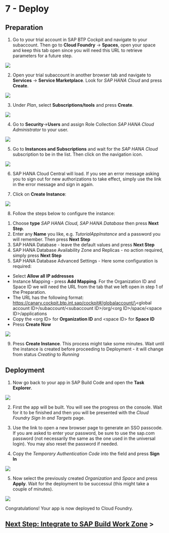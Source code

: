 # 7 - Deploy

## Preparation

1. Go to your trial account in SAP BTP Cockpit and navigate to your subaccount. Then go to **Cloud Foundry** -> **Spaces**, open your space and keep this tab open since you will need this URL to retrieve parameters for a future step.

![](./Images/8_Screenshot_Space_URL.png)

2. Open your trial subaccount in another browser tab and navigate to **Services** -> **Service Marketplace**. Look for *SAP HANA Cloud* and press **Create**.

![](./Images/8_Screenshot_Create_HANA_Cloud.png)

3. Under *Plan*, select **Subscriptions/tools** and press **Create**.

![](./Images/8_Screenshot_Create_HANA_Tools.png)

4. Go to **Security**->**Users** and assign Role Collection *SAP HANA Cloud Administrator* to your user.

![](./Images/8_Screenshot_Assign_Role_Collection.png)

5. Go to **Instances and Subscriptions** and wait for the *SAP HANA Cloud* subscription to be in the list. Then click on the navigation icon.

![](./Images/8_Screenshot_Goto_HANA_Application.png)

6. SAP HANA Cloud Central will load. If you see an error message asking you to sign out for new authorizations to take effect, simply use the link in the error message and sign in again.

7. Click on **Create Instance**:

![](./Images/8_Screenshot_Create_Instance.png)

8. Follow the steps below to configure the instance:

1) Choose **type** *SAP HANA Cloud, SAP HANA Database* then press **Next Step**.
1) Enter any **Name** you like, e.g. *TutorialAppInstance* and a password you will remember. Then press **Next Step**
1) SAP HANA Database - leave the default values and press **Next Step**
1) SAP HANA Database Availability Zone and Replicas - no action required, simply press **Next Step**
1) SAP HANA Database Advanced Settings - Here some configuration is required:
  * Select **Allow all IP addresses**
  * Instance Mapping - press **Add Mapping**. For the Organization ID and Space ID we will need the URL from the tab that we left open in step 1 of the Preparation.
  * The URL has the following format: https://canary.cockpit.btp.int.sap/cockpit#/globalaccount/\<global account ID\>/subaccount/\<subaccount ID\>/org/\<org ID\>/space/\<space ID\>/applications
  * Copy the \<org ID\> for **Organization ID** and \<space ID\> for **Space ID**
  * Press **Create Now**

![](./Images/8_Screenshot_Instance_Config.png)

9. Press **Create Instance**. This process might take some minutes. Wait until the instance is created before proceeding to Deployment - it will change from status *Creating* to *Running*

## Deployment

1. Now go back to your app in SAP Build Code and open the **Task Explorer**.

![](./Images/8_Screenshot_Run_Deployment.png)

2. First the app will be built. You will see the progress on the console. Wait for it to be finished and then you will be presented with the *Cloud Foundry Sign In and Targets* page.

3. Use the link to open a new browser page to generate an SSO passcode. If you are asked to enter your password, be sure to use the sap.com password (not necessarily the same as the one used in the universal login). You may also reset the password if needed.

4. Copy the *Temporary Authentication Code* into the field and press **Sign In**

![](./Images/8_Screenshot_CF_Signin.png)

5. Now select the previously created *Organization* and *Space* and press **Apply**. Wait for the deployment to be successul (this might take a couple of minutes).

![](./Images/8_Screenshot_CF_Targets.png)

Congratulations! Your app is now deployed to Cloud Foundry.


## [Next Step: Integrate to SAP Build Work Zone](./9_Integrate_to_Work_Zone.md) >
